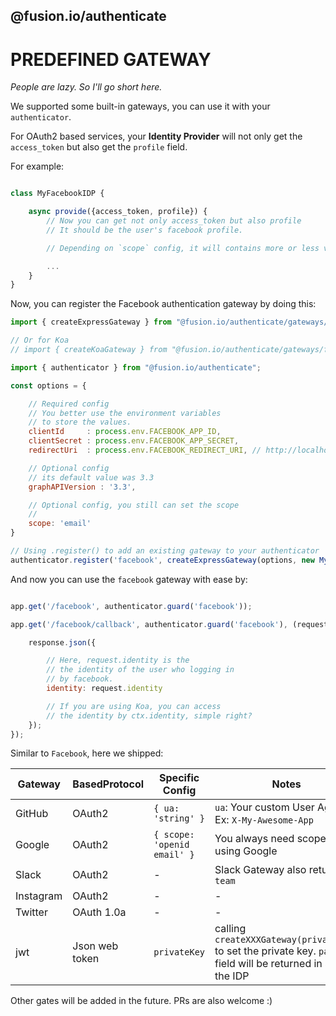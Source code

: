 @fusion.io/authenticate
-----------------------

# PREDEFINED GATEWAY

*People are lazy. So I'll go short here.*

We supported some built-in gateways, you can use it with your `authenticator`.

For OAuth2 based services, your **Identity Provider** will not only get
the `access_token` but also get the `profile` field.

For example:

```javascript

class MyFacebookIDP {

    async provide({access_token, profile}) {
        // Now you can get not only access_token but also profile
        // It should be the user's facebook profile.

        // Depending on `scope` config, it will contains more or less values.

        ...
    }
}
```

Now, you can register the Facebook authentication gateway by doing this:

```javascript
import { createExpressGateway } from "@fusion.io/authenticate/gateways/facebook";

// Or for Koa
// import { createKoaGateway } from "@fusion.io/authenticate/gateways/facebook";

import { authenticator } from "@fusion.io/authenticate";

const options = {

    // Required config
    // You better use the environment variables
    // to store the values.
    clientId     : process.env.FACEBOOK_APP_ID,
    clientSecret : process.env.FACEBOOK_APP_SECRET,
    redirectUri  : process.env.FACEBOOK_REDIRECT_URI, // http://localhost:3000/facebook/callback

    // Optional config
    // its default value was 3.3
    graphAPIVersion : '3.3',

    // Optional config, you still can set the scope
    //
    scope: 'email'
}

// Using .register() to add an existing gateway to your authenticator
authenticator.register('facebook', createExpressGateway(options, new MyFacebookIDP()));
```

And now you can use the `facebook` gateway with ease by:

```javascript

app.get('/facebook', authenticator.guard('facebook'));

app.get('/facebook/callback', authenticator.guard('facebook'), (request, response) => {

    response.json({

        // Here, request.identity is the
        // the identity of the user who logging in
        // by facebook.
        identity: request.identity

        // If you are using Koa, you can access
        // the identity by ctx.identity, simple right?
    });
});


```

Similar to `Facebook`, here we shipped:

|Gateway|BasedProtocol|Specific Config|Notes|
|-------|-------------|---------------|-----------|
|GitHub|OAuth2| `{ ua: 'string' }`| `ua`: Your custom User Agent. Ex: `X-My-Awesome-App`|
|Google|OAuth2| `{ scope: 'openid email' }` | You always need scope when using Google|
|Slack|OAuth2|-|Slack Gateway also returning `team`|
|Instagram|OAuth2|-|-|
|Twitter|OAuth 1.0a|-|-|
|jwt|Json web token|`privateKey`| calling `createXXXGateway(privateKey)` to set the private key. `payload` field will be returned in side the IDP|


Other gates will be added in the future. PRs are also welcome :)